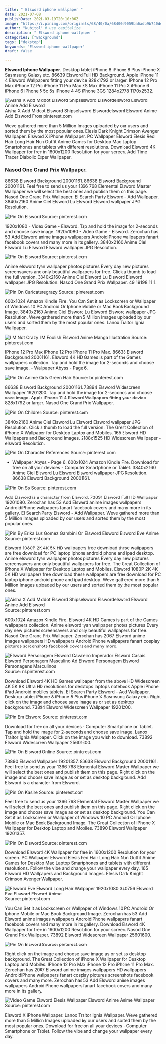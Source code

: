 ```yaml
---
title: " Elsword iphone wallpaper "
date: 2021-07-08
publishDate: 2021-03-19T20:10:06Z
image: "https://i.pinimg.com/originals/68/40/0a/68400a9059ba6adb9b740deffd16ff44.jpg"
author: "Nubitol" # use capitalize
description: " Elsword iphone wallpaper "
categories: ["Background"]
tags: ["dekstop"]
keywords: "Elsword iphone wallpaper"
draft: false

---
```



**Elsword Iphone Wallpaper**. Desktop tablet iPhone 8 iPhone 8 Plus iPhone X Sasmsung Galaxy etc. 86639 Elsword Full HD Background. Apple iPhone 11 4 Elsword Wallpapers fitting your device 828x1792 or larger. IPhone 12 Pro Max iPhone 12 Pro iPhone 11 Pro Max XS Max iPhone 11 Pro X iPhone 6 iPhone 6 iPhone 5 5c 5s iPhone 4 4S iPhone 3GS 1284x2778 1170x2532.

![Aisha X Add Middot Elsword Shipselsword Elswordelsword Elsword Anime Add Elsword](https://i.pinimg.com/originals/24/23/6d/24236dc8abfedf6d76e04a908909ea52.jpg "Aisha X Add Middot Elsword Shipselsword Elswordelsword Elsword Anime Add Elsword")
Aisha X Add Middot Elsword Shipselsword Elswordelsword Elsword Anime Add Elsword From pinterest.com


Weve gathered more than 5 Million Images uploaded by our users and sorted them by the most popular ones. Elesis Dark Knight Crimson Avenger Wallpaper. Elsword X iPhone Wallpaper. PC Wallpaper Elsword Elesis Red Hair Long Hair Nun Outfit Anime Games for Desktop Mac Laptop Smartphones and tablets with different resolutions. Download Elsword 4K Wallpaper for free in 1600x1200 Resolution for your screen. Add Time Tracer Diabolic Esper Wallpaper.

### Nasod One Grand Prix Wallpaper.

86638 Elsword Background 20001161. 86638 Elsword Background 20001161. Feel free to send us your 1366 768 Elemental Elsword Master Wallpaper we will select the best ones and publish them on this page. Nasod One Grand Prix Wallpaper. El Search Party Elsword - Add Wallpaper. 3840x2160 Anime Ciel Elsword Lu Elsword Elsword wallpaper JPG Resolution.


![Pin On Elsword](https://i.pinimg.com/originals/b4/24/79/b4247917e9eeb2607a86aa3d43a24853.jpg "Pin On Elsword")
Source: pinterest.com

1920x1080 - Video Game - Elsword. Tap and hold the image for 2-seconds and choose save image. 1920x1080 - Video Game - Elsword. Zerochan has 53 Add Elsword anime images wallpapers AndroidiPhone wallpapers fanart facebook covers and many more in its gallery. 3840x2160 Anime Ciel Elsword Lu Elsword Elsword wallpaper JPG Resolution.

![Pin On Elsword](https://i.pinimg.com/originals/ea/1c/d2/ea1cd24d838a7e5dbbc32c5fe1b6e763.png "Pin On Elsword")
Source: pinterest.com

Anime elsword tyan wallpaper photos pictures Every day new pictures screensavers and only beautiful wallpapers for free. Click a thumb to load the full version. 3840x2160 Anime Ciel Elsword Lu Elsword Elsword wallpaper JPG Resolution. Nasod One Grand Prix Wallpaper. 49 19198 11 1.

![Pin On Caricaturegrazy](https://i.pinimg.com/originals/20/01/00/20010075050a1b856fe46f3e5a79ad95.png "Pin On Caricaturegrazy")
Source: pinterest.com

600x1024 Amazon Kindle Fire. You Can Set it as Lockscreen or Wallpaper of Windows 10 PC Android Or Iphone Mobile or Mac Book Background Image. 3840x2160 Anime Ciel Elsword Lu Elsword Elsword wallpaper JPG Resolution. Weve gathered more than 5 Million Images uploaded by our users and sorted them by the most popular ones. Lanox Traitor Ignia Wallpaper.

![I M Not Crazy I M Foolish Elsword Anime Manga Illustration](http://media-cache-ec0.pinimg.com/736x/48/54/a5/4854a507b8165670a578426c6f95c206.jpg "I M Not Crazy I M Foolish Elsword Anime Manga Illustration")
Source: pinterest.com

IPhone 12 Pro Max iPhone 12 Pro iPhone 11 Pro Max. 86638 Elsword Background 20001161. Elsword 4K HD Games is part of the Games wallpapers collection. Tap and hold the image for 2-seconds and choose save image. - Wallpaper Abyss - Page 6.

![Pin On Anime Girls Green Hair](https://i.pinimg.com/originals/ac/e6/fc/ace6fc722f7a699db3d4ab6e5d8bc98b.jpg "Pin On Anime Girls Green Hair")
Source: br.pinterest.com

86638 Elsword Background 20001161. 73894 Elsword Widescreen Wallpaper 19201200. Tap and hold the image for 2-seconds and choose save image. Apple iPhone 11 4 Elsword Wallpapers fitting your device 828x1792 or larger. Nasod One Grand Prix Wallpaper.

![Pin On Children](https://i.pinimg.com/originals/3b/36/8a/3b368aae6e6377035e08157e83dfe0f7.png "Pin On Children")
Source: pinterest.com

3840x2160 Anime Ciel Elsword Lu Elsword Elsword wallpaper JPG Resolution. Click a thumb to load the full version. The Great Collection of iPhone X Wallpaper for Desktop Laptop and Mobiles. 165 Elsword HD Wallpapers and Background Images. 2188x1525 HD Widescreen Wallpaper - elsword Resolution.

![Pin On Character References](https://i.pinimg.com/originals/0a/44/d2/0a44d2d3b6b2394dea6db7ac861fad00.jpg "Pin On Character References")
Source: pinterest.com

- Wallpaper Abyss - Page 6. 600x1024 Amazon Kindle Fire. Download for free on all your devices - Computer Smartphone or Tablet. 3840x2160 Anime Ciel Elsword Lu Elsword Elsword wallpaper JPG Resolution. 86638 Elsword Background 20001161.

![Pin On Ss](https://i.pinimg.com/originals/27/e4/16/27e4160b0e3d0b90cbcf6aee8e133951.jpg "Pin On Ss")
Source: pinterest.com

Add Elsword is a character from Elsword. 73891 Elsword Full HD Wallpaper 19201080. Zerochan has 53 Add Elsword anime images wallpapers AndroidiPhone wallpapers fanart facebook covers and many more in its gallery. El Search Party Elsword - Add Wallpaper. Weve gathered more than 5 Million Images uploaded by our users and sorted them by the most popular ones.

![Pin By Erika Luz Gomez Gambini On Elsword Elsword Elsword Eve Anime](https://i.pinimg.com/originals/e9/e3/c6/e9e3c6618335526ecc793f948741e38c.jpg "Pin By Erika Luz Gomez Gambini On Elsword Elsword Elsword Eve Anime")
Source: pinterest.com

Elsword 1080P 2K 4K 5K HD wallpapers free download these wallpapers are free download for PC laptop iphone android phone and ipad desktop. Anime elsword tyan wallpaper photos pictures Every day new pictures screensavers and only beautiful wallpapers for free. The Great Collection of iPhone X Wallpaper for Desktop Laptop and Mobiles. Elsword 1080P 2K 4K 5K HD wallpapers free download these wallpapers are free download for PC laptop iphone android phone and ipad desktop. Weve gathered more than 5 Million Images uploaded by our users and sorted them by the most popular ones.

![Aisha X Add Middot Elsword Shipselsword Elswordelsword Elsword Anime Add Elsword](https://i.pinimg.com/originals/24/23/6d/24236dc8abfedf6d76e04a908909ea52.jpg "Aisha X Add Middot Elsword Shipselsword Elswordelsword Elsword Anime Add Elsword")
Source: pinterest.com

600x1024 Amazon Kindle Fire. Elsword 4K HD Games is part of the Games wallpapers collection. Anime elsword tyan wallpaper photos pictures Every day new pictures screensavers and only beautiful wallpapers for free. Nasod One Grand Prix Wallpaper. Zerochan has 2067 Elsword anime images wallpapers HD wallpapers AndroidiPhone wallpapers fanart cosplay pictures screenshots facebook covers and many more.

![Elsword Personagem Elsword Cavaleiro Imperador Elsword Casais Elsword Personagem Masculino Ad Elsword Personagem Elsword Personagens Masculinos](https://i.pinimg.com/originals/df/d5/e1/dfd5e15dae3f31ed5aa42e76af75c270.jpg "Elsword Personagem Elsword Cavaleiro Imperador Elsword Casais Elsword Personagem Masculino Ad Elsword Personagem Elsword Personagens Masculinos")
Source: nl.pinterest.com

Download Elsword 4K HD Games wallpaper from the above HD Widescreen 4K 5K 8K Ultra HD resolutions for desktops laptops notebook Apple iPhone iPad Android mobiles tablets. El Search Party Elsword - Add Wallpaper. Desktop tablet iPhone 8 iPhone 8 Plus iPhone X Sasmsung Galaxy etc. Right click on the image and choose save image as or set as desktop background. 73894 Elsword Widescreen Wallpaper 19201200.

![Pin Em Elsword](https://i.pinimg.com/736x/fd/45/51/fd4551d1ced9a99167ab6251c5141126.jpg "Pin Em Elsword")
Source: pinterest.com

Download for free on all your devices - Computer Smartphone or Tablet. Tap and hold the image for 2-seconds and choose save image. Lanox Traitor Ignia Wallpaper. Click on the image you wish to download. 73892 Elsword Widescreen Wallpaper 25601600.

![Pin On Elsword Online](https://i.pinimg.com/originals/12/be/6e/12be6e2db908e9b8025c16d223aa4815.jpg "Pin On Elsword Online")
Source: pinterest.com

73890 Elsword Wallpaper 19201357. 86638 Elsword Background 20001161. Feel free to send us your 1366 768 Elemental Elsword Master Wallpaper we will select the best ones and publish them on this page. Right click on the image and choose save image as or set as desktop background. Add Elsword is a character from Elsword.

![Pin On Kasire](https://i.pinimg.com/736x/0e/40/fa/0e40fa24b2ac87f0c173dd07415f3290.jpg "Pin On Kasire")
Source: pinterest.com

Feel free to send us your 1366 768 Elemental Elsword Master Wallpaper we will select the best ones and publish them on this page. Right click on the image and choose save image as or set as desktop background. You Can Set it as Lockscreen or Wallpaper of Windows 10 PC Android Or Iphone Mobile or Mac Book Background Image. The Great Collection of iPhone X Wallpaper for Desktop Laptop and Mobiles. 73890 Elsword Wallpaper 19201357.

![Pin On Elsword](https://i.pinimg.com/originals/a5/20/b0/a520b00f276f7e8e6bb548ca2c59b610.jpg "Pin On Elsword")
Source: pinterest.com

Download Elsword 4K Wallpaper for free in 1600x1200 Resolution for your screen. PC Wallpaper Elsword Elesis Red Hair Long Hair Nun Outfit Anime Games for Desktop Mac Laptop Smartphones and tablets with different resolutions. Follow the vibe and change your wallpaper every day. 165 Elsword HD Wallpapers and Background Images. Elesis Dark Knight Crimson Avenger Wallpaper.

![Elsword Eve Elsword Long Hair Wallpaper 1920x1080 340756 Elsword Eve Elsword Elsword Anime](https://i.pinimg.com/originals/76/88/75/7688752d145e47425fdf14110919002b.jpg "Elsword Eve Elsword Long Hair Wallpaper 1920x1080 340756 Elsword Eve Elsword Elsword Anime")
Source: pinterest.com

You Can Set it as Lockscreen or Wallpaper of Windows 10 PC Android Or Iphone Mobile or Mac Book Background Image. Zerochan has 53 Add Elsword anime images wallpapers AndroidiPhone wallpapers fanart facebook covers and many more in its gallery. Download Elsword 4K Wallpaper for free in 1600x1200 Resolution for your screen. Nasod One Grand Prix Wallpaper. 73892 Elsword Widescreen Wallpaper 25601600.

![Pin On Elsword](https://i.pinimg.com/originals/f6/e6/bb/f6e6bb3b2b9236bf229a3997cc5bde95.jpg "Pin On Elsword")
Source: pinterest.com

Right click on the image and choose save image as or set as desktop background. The Great Collection of iPhone X Wallpaper for Desktop Laptop and Mobiles. IPhone 12 Pro Max iPhone 12 Pro iPhone 11 Pro Max. Zerochan has 2067 Elsword anime images wallpapers HD wallpapers AndroidiPhone wallpapers fanart cosplay pictures screenshots facebook covers and many more. Zerochan has 53 Add Elsword anime images wallpapers AndroidiPhone wallpapers fanart facebook covers and many more in its gallery.

![Video Game Elsword Elesis Wallpaper Elsword Anime Anime Wallpaper](https://i.pinimg.com/originals/68/40/0a/68400a9059ba6adb9b740deffd16ff44.jpg "Video Game Elsword Elesis Wallpaper Elsword Anime Anime Wallpaper")
Source: pinterest.com

Elsword X iPhone Wallpaper. Lanox Traitor Ignia Wallpaper. Weve gathered more than 5 Million Images uploaded by our users and sorted them by the most popular ones. Download for free on all your devices - Computer Smartphone or Tablet. Follow the vibe and change your wallpaper every day.

